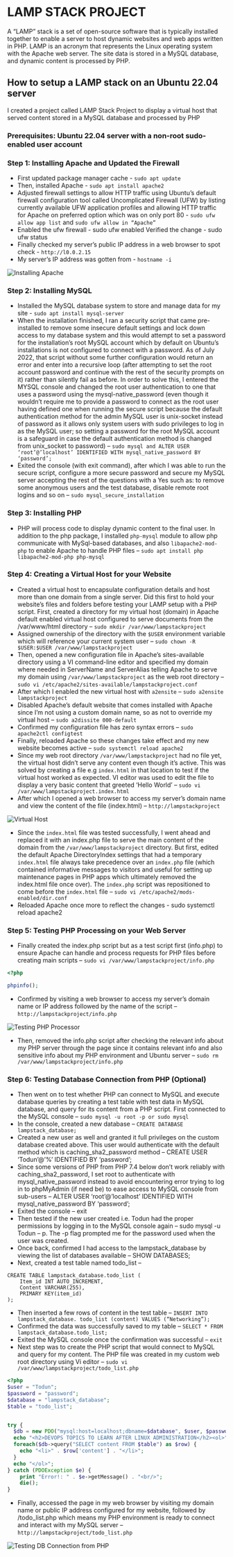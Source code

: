 # LAMP STACK PROJECT


A “LAMP” stack is a set of open-source software that is typically installed together to enable a server to host dynamic websites and web apps written in PHP. LAMP is an acronym that represents the Linux operating system with the Apache web server. The site data is stored in a MySQL database, and dynamic content is processed by PHP.

## How to setup a LAMP stack on an Ubuntu 22.04 server 

I created a project called LAMP Stack Project to display a virtual host that served content stored in a MySQL database and processed by PHP

### Prerequisites: Ubuntu 22.04 server with a non-root sudo-enabled user account

### Step 1: Installing Apache and Updated the Firewall
- First updated package manager cache - `sudo apt update`
- Then, installed Apache - `sudo apt install apache2`
- Adjusted firewall settings to allow HTTP traffic using Ubuntu’s default firewall configuration tool called Uncomplicated Firewall (UFW) by listing currently available UFW application profiles and allowing HTTP traffic for Apache on preferred option which was on only port 80  - `sudo ufw allow app list` and `sudo ufw allow in “Apache”`
- Enabled the ufw firewall - sudo ufw enabled
Verified the change - sudo ufw status 
- Finally checked my server’s public IP address in a web browser to spot check - `http://l0.0.2.15`
- My server’s IP address was gotten from - `hostname -i`

![Installing Apache](images/20.png)

### Step 2: Installing MySQL
- Installed the MySQL database system to store and manage data for my site - `sudo apt install mysql-server`
- When the installation finished, I ran a security script that came pre-installed to remove some insecure default settings and lock down access to my database system and this would attempt to set a password for the installation’s root MySQL account which by default on Ubuntu’s installations is not configured to connect with a password. As of July 2022, that script without some further configuration would return an error and enter into a recursive loop (after attempting to set the root account password and continue with the rest of the security prompts on it) rather than silently fail as before. In order to solve this, I entered the MYSQL console and changed the root user authentication to one that uses a password using the mysql-native_password (even though it wouldn’t require me to provide a password to connect as the root user having defined one when running the secure script because the default authentication method for the admin MySQL user is unix-socket instead of password as it allows only system users with sudo privileges to log in as the MySQL user; so setting a password for the root MySQL account is a safeguard in case the default authentication method is changed from unix_socket to password) – `sudo mysql and ALTER USER ‘root’@’localhost’ IDENTIFIED WITH mysql_native_password BY ‘password’;`
- Exited the console (with exit command), after which I was able to run the secure script, configure a more secure password and secure my MySQL server accepting the rest of the questions with a Yes such as: to remove some anonymous users and the test database, disable remote root logins and so on – `sudo mysql_secure_installation`
  
### Step 3: Installing PHP
- PHP will process code to display dynamic content to the final user. In addition to the php package, I installed `php-mysql` module to allow php communicate with MySql-based databases, and also `libapache2-mod-php` to enable Apache to handle PHP files – `sudo apt install php libapache2-mod-php php-mysql`
  
### Step 4: Creating a Virtual Host for your Website
- Created a virtual host to encapsulate configuration details and host more than one domain from a single server. Did this first to hold your website’s files and folders before testing your LAMP setup with a PHP script. First, created a directory for my virtual host (domain) in Apache default enabled virtual host configured to serve documents from the /var/www/html directory – `sudo mkdir /var/www/lampstackproject`
- Assigned ownership of the directory with the `$USER` environment variable which will reference your current system user – `sudo chown -R $USER:$USER /var/www/lampstackproject`
- Then, opened a new configuration file in Apache’s sites-available directory using a VI command-line editor and specified my domain where needed in ServerName and ServerAlias telling Apache to serve my domain using `/var/www/lampstackproject` as the web root directory – `sudo vi /etc/apache2/sites-available/lampstackproject.conf`
- After which I enabled the new virtual host with `a2ensite` – `sudo a2ensite lampstackproject`
- Disabled Apache’s default website that comes installed with Apache since I’m not using a custom domain name, so as not to override my virtual host – `sudo a2dissite 000-default`
- Confirmed my configuration file has zero syntax errors – `sudo apache2ctl configtest`
- Finally, reloaded Apache so these changes take effect and my new website becomes active – `sudo systemctl reload apache2`
- Since my web root directory `/var/www/lampstackproject` had no file yet, the virtual host didn’t serve any content even though it’s active. This was solved by creating a file e.g `index.html` in that location to test if the virtual host worked as expected. VI editor was used to edit the file to display a very basic content that greeted ‘Hello World’ – `sudo vi /var/www/lampstackproject.index.html`
- After which I opened a web browser to access my server’s domain name and view the content of the file (index.html) – `http://lampstackproject`

![Virtual Host](images/21.png)

- Since the `index.html` file was tested successfully, I went ahead and replaced it with an index.php file to serve the main content of the domain from the `/var/www/lampstackproject` directory. But first, edited the default Apache DirectoryIndex settings that had a temporary `index.html` file always take precedence over an `index.php` file (which contained informative messages to visitors and useful for setting up maintenance pages in PHP apps which ultimately removed the index.html file once over). The `index.php` script was repositioned to come before the `index.html` file – `sudo vi /etc/apache2/mods-enabled/dir.conf`  
- Reloaded Apache once more to reflect the changes - sudo systemctl reload apache2

### Step 5: Testing PHP Processing on your Web Server
- Finally created the index.php script but as a test script first (info.php) to ensure Apache can handle and process requests for PHP files before creating main scripts – `sudo vi /var/www/lampstackproject/info.php`
```php
<?php 

phpinfo();
```
- Confirmed by visiting a web browser to access my server’s domain name or IP address followed by the name of the script – `http://lampstackproject/info.php`

![Testing PHP Processor](images/22.png)

- Then, removed the info.php script after checking the relevant info about my PHP server through the page since it contains relevant info and also sensitive info about my PHP environment and Ubuntu server – `sudo rm /var/www/lampstackproject/info.php`
  
### Step 6: Testing Database Connection from PHP (Optional)
- Then went on to test whether PHP can connect to MySQL and execute database queries by creating a test table with test data in MySQL database, and query for its content from a PHP script. First connected to the MySQL console – `sudo mysql -u root -p or sudo mysql`
- In the console, created a new database – `CREATE DATABASE lampstack_database;`
- Created a new user as well and granted it full privileges on the custom database created above. This user would authenticate with the default method which is caching_sha2_password method – CREATE USER ‘Todun’@’%’ IDENTIFIED BY ‘password’;
- Since some versions of PHP from PHP 7.4 below don’t work reliably with caching_sha2_password, I set root to authenticate with mysql_native_password instead to avoid encountering error trying to log in to phpMyAdmin (if need be) to ease access to MySQL console from sub-users – ALTER USER ‘root’@’localhost’ IDENTIFIED WITH mysql_native_password BY ‘password’;
- Exited the console – exit
- Then tested if the new user created i.e. Todun had the proper permissions by logging in to the MySQL console again – sudo mysql -u Todun – p. The -p flag prompted me for the password used when the user was created.
- Once back, confirmed I had access to the lampstack_database by viewing the list of databases available – SHOW DATABASES;
- Next, created a test table named todo_list –
```mysql
CREATE TABLE lampstack_database.todo_list (
    Item_id INT AUTO_INCREMENT,
    Content VARCHAR(255),
    PRIMARY KEY(item_id)
);
```
- Then inserted a few rows of content in the test table – `INSERT INTO lampstack_database. todo_list (content) VALUES (“Networking”);`
- Confirmed the data was successfully saved to my table – `SELECT * FROM lampstack_database.todo_list;`
- Exited the MySQL console once the confirmation was successful – `exit`
- Next step was to create the PHP script that would connect to MySQL and query for my content. The PHP file was created in my custom web root directory using Vi editor – `sudo vi /var/www/lampstackproject/todo_list.php`
```php
<?php
$user = "Todun";
$password = "password";
$database = "lampstack_database";
$table = "todo_list";


try {
  $db = new PDO("mysql:host=localhost;dbname=$database", $user, $password);
  echo "<h2>DEVOPS TOPICS TO LEARN AFTER LINUX ADMINISTRATION</h2><ol>"; 
  foreach($db->query("SELECT content FROM $table") as $row) {
    echo "<li>" . $row['content'] . "</li>";
  }
  echo "</ol>";
} catch (PDOException $e) {
    print "Error!: " . $e->getMessage() . "<br/>";
    die();
}
```
- Finally, accessed the page in my web browser by visiting my domain name or public IP address configured for my website, followed by /todo_list.php which means my PHP environment is ready to connect and interact with my MySQL server – `http://lampstackproject/todo_list.php`

![Testing DB Connection from PHP](images/23.png)